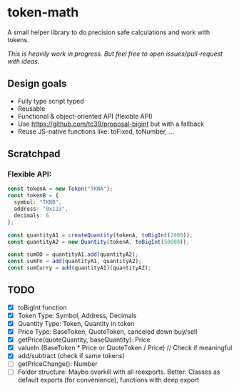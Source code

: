 # token-math

A small helper library to do precision safe calculations and work with tokens.

_This is heavily work in progress. But feel free to open issues/pull-request with ideas._

## Design goals

- Fully type script typed
- Reusable
- Functional & object-oriented API (flexible API)
- Use https://github.com/tc39/proposal-bigint but with a fallback
- Reuse JS-native functions like: toFixed, toNumber, ...

## Scratchpad

### Flexible API:

```typescript
const tokenA = new Token("TKNA");
const tokenB = {
  symbol: "TKNB",
  address: "0x123",
  decimals: 6
};

const quantityA1 = createQuantity(tokenA, toBigInt(2000));
const quantityA2 = new Quantity(tokenA, toBigInt(50000));

const sumOO = quantityA1.add(quantityA2);
const sumFn = add(quantityA1, quantityA2);
const sumCurry = add(quantityA1)(quantityA2);
```

## TODO

- [x] toBigInt function
- [x] Token Type: Symbol, Address, Decimals
- [x] Quantity Type: Token, Quantity in token
- [x] Price Type: BaseToken, QuoteToken, canceled down buy/sell
- [x] getPrice(quoteQuantity, baseQuantity): Price
- [x] valueIn (BaseToken \* Price or QuoteToken / Price) // Check if meaningful
- [x] add/subtract (check if same tokens)
- [ ] getPriceChange(): Number
- [ ] Folder structure: Maybe overkill with all reexports. Better: Classes as default exports (for convenience), functions with deep export
